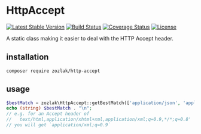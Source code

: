# HttpAccept

[![Latest Stable Version](https://poser.pugx.org/zozlak/http-accept/v/stable)](https://packagist.org/packages/zozlak/http-accept)
[![Build Status](https://travis-ci.org/zozlak/httpAccept.svg?branch=master)](https://travis-ci.org/zozlak/httpAccept)
[![Coverage Status](https://coveralls.io/repos/github/zozlak/httpAccept/badge.svg?branch=master)](https://coveralls.io/github/zozlak/httpAccept?branch=master)
[![License](https://poser.pugx.org/zozlak/http-accept/license)](https://packagist.org/packages/zozlak/http-accept)

A static class making it easier to deal with the HTTP Accept header.

## installation

`composer require zozlak/http-accept`

## usage

```php
$bestMatch = zozlak\HttpAccept::getBestMatch(['application/json', 'application/xml']);
echo (string) $bestMatch . "\n";
// e.g. for an Accept header of
//   text/html,application/xhtml+xml,application/xml;q=0.9,*/*;q=0.8'
// you will get `application/xml;q=0.9`
```

